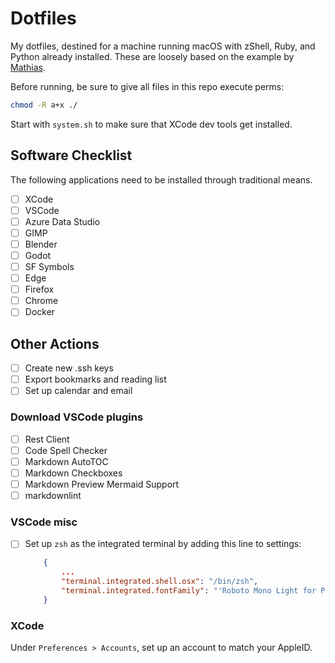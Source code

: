 # Dotfiles

My dotfiles, destined for a machine running macOS with zShell, Ruby, and Python already installed. These are loosely based on the example by [Mathias](https://github.com/mathiasbynens/dotfiles).

Before running, be sure to give all files in this repo execute perms:

```bash
chmod -R a+x ./
```
Start with `system.sh` to make sure that XCode dev tools get installed.

## Software Checklist

The following applications need to be installed through traditional means.

- [ ] XCode
- [ ] VSCode
- [ ] Azure Data Studio
- [ ] GIMP
- [ ] Blender
- [ ] Godot
- [ ] SF Symbols
- [ ] Edge
- [ ] Firefox
- [ ] Chrome
- [ ] Docker

## Other Actions

- [ ] Create new .ssh keys
- [ ] Export bookmarks and reading list
- [ ] Set up calendar and email

### Download VSCode plugins

- [ ] Rest Client
- [ ] Code Spell Checker
- [ ] Markdown AutoTOC
- [ ] Markdown Checkboxes
- [ ] Markdown Preview Mermaid Support
- [ ] markdownlint

### VSCode misc

- [ ] Set up `zsh` as the integrated terminal by adding this line to settings:

    ```json
        {
            ...
            "terminal.integrated.shell.osx": "/bin/zsh",
            "terminal.integrated.fontFamily": "'Roboto Mono Light for Powerline', 'PowerlineSymbols'"
        }
    ```

### XCode

Under `Preferences > Accounts`, set up an account to match your AppleID.